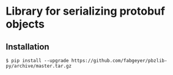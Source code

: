 # Library for serializing protobuf objects

## Installation

```
$ pip install --upgrade https://github.com/fabgeyer/pbzlib-py/archive/master.tar.gz
```
